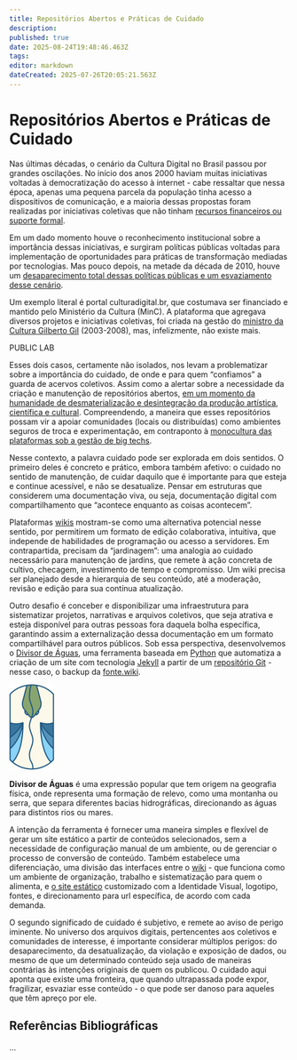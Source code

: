 ```yaml
---
title: Repositórios Abertos e Práticas de Cuidado
description: 
published: true
date: 2025-08-24T19:48:46.463Z
tags: 
editor: markdown
dateCreated: 2025-07-26T20:05:21.563Z
---
```


# Repositórios Abertos e Práticas de Cuidado

Nas últimas décadas, o cenário da Cultura Digital no Brasil passou por grandes oscilações. No início dos anos 2000 haviam muitas iniciativas voltadas à democratização do acesso à internet - cabe ressaltar que nessa época, apenas uma pequena parcela da população tinha acesso a dispositivos de comunicação, e a maioria dessas propostas foram realizadas por iniciativas coletivas que não tinham [recursos financeiros ou suporte formal](https://archive.org/details/cadernos-submidiaticos-07/page/n5/mode/2up).

Em um dado momento houve o reconhecimento institucional sobre a importância dessas iniciativas, e surgiram políticas públicas voltadas para implementação de oportunidades para práticas de transformação mediadas por tecnologias. Mas pouco depois, na metade da década de 2010, houve um [desaparecimento total dessas políticas públicas e um esvaziamento desse cenário](https://archive.org/details/ID21_0-5/page/n21/mode/2up).

Um exemplo literal é portal culturadigital.br, que costumava ser financiado e mantido pelo Ministério da Cultura (MinC). A plataforma que agregava diversos projetos e iniciativas coletivas, foi criada na gestão do [ministro da Cultura Gilberto Gil](https://www.youtube.com/watch?v=ZUpmI7n5fps) (2003-2008), mas, infelizmente, não existe mais.

PUBLIC LAB

Esses dois casos, certamente não isolados, nos levam a problematizar sobre a importância do cuidado, de onde e para quem “confiamos” a guarda de acervos coletivos. Assim como a alertar sobre a necessidade da criação e manutenção de repositórios abertos, [em um momento da humanidade de desmaterialização e desintegração da produção artística, científica e cultural](https://www.researchgate.net/publication/355046424_The_Big_Techification_of_Everything). Compreendendo, a maneira que esses repositórios possam vir a apoiar comunidades (locais ou distribuídas) como ambientes seguros de troca e experimentação, em contraponto à [monocultura das plataformas sob a gestão de big techs](https://www.noemamag.com/we-need-to-rewild-the-internet/).

Nesse contexto, a palavra cuidado pode ser explorada em dois sentidos. O primeiro deles é concreto e prático, embora também afetivo: o cuidado no sentido de manutenção, de cuidar daquilo que é importante para que esteja e continue acessível, e não se desatualize. Pensar em estruturas que considerem uma documentação viva, ou seja, documentação digital com compartilhamento que “acontece enquanto as coisas acontecem”.

Plataformas [wikis](https://pt.wikiversity.org/wiki/Ajuda:O_que_%C3%A9_uma_Wiki%3F) mostram-se como uma alternativa potencial nesse sentido, por permitirem um formato de edição colaborativa, intuitiva, que independe de habilidades de programação ou acesso a servidores. Em contrapartida, precisam da “jardinagem”: uma analogia ao cuidado necessário para manutenção de jardins, que remete à ação concreta de cultivo, checagem, investimento de tempo e compromisso. Um wiki precisa ser planejado desde a hierarquia de seu conteúdo, até a moderação, revisão e edição para sua contínua atualização. 

Outro desafio é conceber e disponibilizar uma infraestrutura para sistematizar projetos, narrativas e arquivos coletivos, que seja atrativa e esteja disponível para outras pessoas fora daquela bolha específica, garantindo assim a externalização dessa documentação em um formato compartilhável para outros públicos. Sob essa perspectiva, desenvolvemos o [Divisor de Águas](https://fonte.wiki/projetos/divisor), uma ferramenta baseada em [Python](https://www.python.org/) que automatiza a criação de um site com tecnologia [Jekyll](https://jekyllrb.com/) a partir de um [repositório Git](https://git-scm.com/book/pt-br/v2/Fundamentos-de-Git-Obtendo-um-Reposit%C3%B3rio-Git) - nesse caso, o backup da [fonte.wiki](https://fonte.wiki/).

![divisor.png](/projetos/maedagua/divisor.png)

**Divisor de Águas** é uma expressão popular que tem origem na geografia física, onde representa uma formação de relevo, como uma montanha ou serra, que separa diferentes bacias hidrográficas, direcionando as águas para distintos rios ou mares.

A intenção da ferramenta é fornecer uma maneira simples e flexível de gerar um site estático a partir de conteúdos selecionados, sem a necessidade de configuração manual de um ambiente, ou de gerenciar o processo de conversão de conteúdo. Também estabelece uma diferenciação, uma divisão das interfaces entre o [wiki](https://fonte.wiki/pt-br/projetos/maedagua) - que funciona como um ambiente de organização, trabalho e sistematização para quem o alimenta, e [o site estático](https://maedagua.fonte.wiki/) customizado com a Identidade Visual, logotipo, fontes, e direcionamento para url específica, de acordo com cada demanda.

O segundo significado de cuidado é subjetivo, e remete ao aviso de perigo iminente. No universo dos arquivos digitais, pertencentes aos coletivos e comunidades de interesse, é importante considerar múltiplos perigos: do desaparecimento, da desatualização, da violação e exposição de dados, ou mesmo de que um determinado conteúdo seja usado de maneiras contrárias às intenções originais de quem os publicou. O cuidado aqui aponta que existe uma fronteira, que quando ultrapassada pode expor, fragilizar, esvaziar esse conteúdo - o que pode ser danoso para aqueles que têm apreço por ele.


## Referências Bibliográficas
...